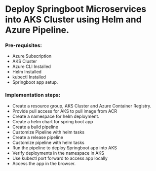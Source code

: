 # Deploy Springboot Microservices into AKS Cluster using Helm and Azure Pipeline.

### Pre-requisites:
  * Azure Subscription
  * AKS Cluster
  * Azure CLI Installed
  * Helm Installed
  * kubectl Installed
  * Springboot app setup.

### Implementation steps:
- Create a resource group, AKS Cluster and Azure Container Registry.
- Provide pull access for AKS to pull image from ACR
- Create a namespace for helm deployment.
- Create a helm chart for spring boot app
- Create a build pipeline
- Customize Pipeline with helm tasks
- Create a release pipeline
- Customize pipeline with helm tasks
- Run the pipeline to deploy Springboot app into AKS
- Verify deployments in the namespace in AKS
- Use kubectl port forward to access app locally
- Access the app in the browser.
